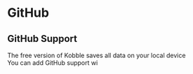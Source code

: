 # GitHub
## GitHub Support

The free version of Kobble saves all data on your local device   
You can add GitHub support wi